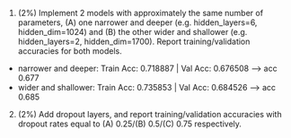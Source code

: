  1. (2%) Implement 2 models with approximately the same number of  parameters, (A) one narrower and deeper (e.g. hidden_layers=6, hidden_dim=1024) and (B) the other wider and shallower (e.g. hidden_layers=2, hidden_dim=1700). Report training/validation accuracies for both models.
- narrower and deeper: Train Acc: 0.718887 | Val Acc: 0.676508 --> acc 0.677
- wider and shallower: Train Acc: 0.735853 | Val Acc: 0.684526 --> acc 0.685
 2. (2%) Add dropout layers, and report training/validation accuracies with dropout rates equal to (A) 0.25/(B) 0.5/(C) 0.75 respectively.
